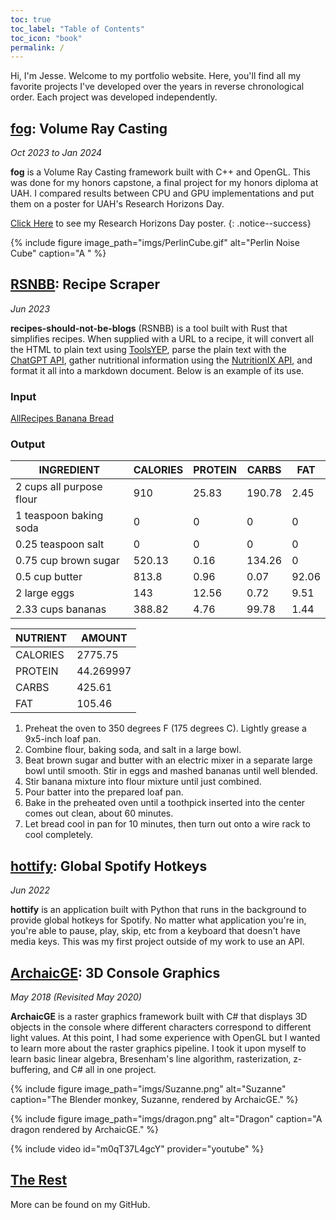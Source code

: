 ```yaml
---
toc: true
toc_label: "Table of Contents"
toc_icon: "book"
permalink: /
---
```

Hi, I'm Jesse. Welcome to my portfolio website. Here, you'll find all my favorite projects I've developed over the years in reverse chronological order. Each project was developed independently. 

## [fog](https://github.com/Y-o-p/fog): Volume Ray Casting
_Oct 2023 to Jan 2024_

**fog** is a Volume Ray Casting framework built with C++ and OpenGL. This was done for my honors capstone, a final project for my honors diploma at UAH. I compared results between CPU and GPU implementations and put them on a poster for UAH's Research Horizons Day.

[Click Here](/poster/) to see my Research Horizons Day poster. 
{: .notice--success}

{% include figure image_path="imgs/PerlinCube.gif" alt="Perlin Noise Cube" caption="A " %}

## [RSNBB](https://github.com/Y-o-p/recipes-should-not-be-blogs): Recipe Scraper
_Jun 2023_

**recipes-should-not-be-blogs** (RSNBB) is a tool built with Rust that simplifies recipes. When supplied with a URL to a recipe, it will convert all the HTML to plain text using [ToolsYEP](https://toolsyep.com/en/webpage-to-plain-text/), parse the plain text with the [ChatGPT API](https://openai.com/product), gather nutritional information using the [NutritionIX API](https://www.nutritionix.com/business/api), and format it all into a markdown document. Below is an example of its use.

### Input

[AllRecipes Banana Bread](https://www.allrecipes.com/recipe/20144/banana-banana-bread/)

### Output

| INGREDIENT | CALORIES | PROTEIN | CARBS | FAT |
| - | - | - | - | - |
| 2 cups all purpose flour | 910 | 25.83 | 190.78 | 2.45 |
| 1 teaspoon baking soda | 0 | 0 | 0 | 0 |
| 0.25 teaspoon salt | 0 | 0 | 0 | 0 |
| 0.75 cup brown sugar | 520.13 | 0.16 | 134.26 | 0 |
| 0.5 cup butter | 813.8 | 0.96 | 0.07 | 92.06 |
| 2 large eggs | 143 | 12.56 | 0.72 | 9.51 |
| 2.33 cups bananas | 388.82 | 4.76 | 99.78 | 1.44 |

| NUTRIENT | AMOUNT |
| - | - |
| CALORIES | 2775.75 |
| PROTEIN | 44.269997 |
| CARBS | 425.61 |
| FAT | 105.46 |

1. Preheat the oven to 350 degrees F (175 degrees C). Lightly grease a 9x5-inch loaf pan.
2. Combine flour, baking soda, and salt in a large bowl.
3. Beat brown sugar and butter with an electric mixer in a separate large bowl until smooth. Stir in eggs and mashed bananas until well blended.
4. Stir banana mixture into flour mixture until just combined.
5. Pour batter into the prepared loaf pan.
6. Bake in the preheated oven until a toothpick inserted into the center comes out clean, about 60 minutes.
7. Let bread cool in pan for 10 minutes, then turn out onto a wire rack to cool completely.

## [hottify](https://github.com/Y-o-p/hottify): Global Spotify Hotkeys
_Jun 2022_

**hottify** is an application built with Python that runs in the background to provide global hotkeys for Spotify. No matter what application you're in, you're able to pause, play, skip, etc from a keyboard that doesn't have media keys. This was my first project outside of my work to use an API.

## [ArchaicGE](https://github.com/Y-o-p/ArchaicGE): 3D Console Graphics
_May 2018 (Revisited May 2020)_

**ArchaicGE** is a raster graphics framework built with C# that displays 3D objects in the console where different characters correspond to different light values. At this point, I had some experience with OpenGL but I wanted to learn more about the raster graphics pipeline. I took it upon myself to learn basic linear algebra, Bresenham's line algorithm, rasterization, z-buffering, and C# all in one project.

{% include figure image_path="imgs/Suzanne.png" alt="Suzanne" caption="The Blender monkey, Suzanne, rendered by ArchaicGE." %}

{% include figure image_path="imgs/dragon.png" alt="Dragon" caption="A dragon rendered by ArchaicGE." %}

{% include video id="m0qT37L4gcY" provider="youtube" %}

## [The Rest](https://github.com/Y-o-p)

More can be found on my GitHub.